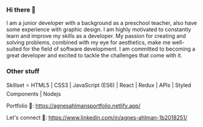 ### Hi there 👋


I am a junior developer with a background as a preschool teacher, also have some experience with graphic design. I am highly motivated to constantly learn and improve my skills as a developer. My passion for creating and solving problems, combined with my eye for aesthetics, make me well-suited for the field of software development. I am committed to becoming a great developer and excited to tackle the challenges that come with it.


### Other stuff


Skillset ⭐ HTML5 | CSS3 | JavaScript (ES6) | React | Redux | APIs | Styled Components | Nodejs

Portfolio 🎨: https://agnesahlmansportfolio.netlify.app/

Let's connect 🤝: https://www.linkedin.com/in/agnes-ahlman-1b2018251/
